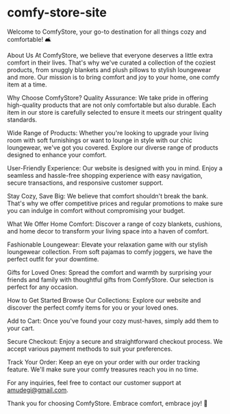 # comfy-store-site
Welcome to ComfyStore, your go-to destination for all things cozy and comfortable! 🛋️

About Us
At ComfyStore, we believe that everyone deserves a little extra comfort in their lives. That's why we've curated a collection of the coziest products, from snuggly blankets and plush pillows to stylish loungewear and more. Our mission is to bring comfort and joy to your home, one comfy item at a time.

Why Choose ComfyStore?
Quality Assurance: We take pride in offering high-quality products that are not only comfortable but also durable. Each item in our store is carefully selected to ensure it meets our stringent quality standards.

Wide Range of Products: Whether you're looking to upgrade your living room with soft furnishings or want to lounge in style with our chic loungewear, we've got you covered. Explore our diverse range of products designed to enhance your comfort.

User-Friendly Experience: Our website is designed with you in mind. Enjoy a seamless and hassle-free shopping experience with easy navigation, secure transactions, and responsive customer support.

Stay Cozy, Save Big: We believe that comfort shouldn't break the bank. That's why we offer competitive prices and regular promotions to make sure you can indulge in comfort without compromising your budget.

What We Offer
Home Comfort: Discover a range of cozy blankets, cushions, and home decor to transform your living space into a haven of comfort.

Fashionable Loungewear: Elevate your relaxation game with our stylish loungewear collection. From soft pajamas to comfy joggers, we have the perfect outfit for your downtime.

Gifts for Loved Ones: Spread the comfort and warmth by surprising your friends and family with thoughtful gifts from ComfyStore. Our selection is perfect for any occasion.

How to Get Started
Browse Our Collections: Explore our website and discover the perfect comfy items for you or your loved ones.

Add to Cart: Once you've found your cozy must-haves, simply add them to your cart.

Secure Checkout: Enjoy a secure and straightforward checkout process. We accept various payment methods to suit your preferences.

Track Your Order: Keep an eye on your order with our order tracking feature. We'll make sure your comfy treasures reach you in no time.


For any inquiries, feel free to contact our customer support at amudegi@gmail.com.

Thank you for choosing ComfyStore. Embrace comfort, embrace joy! 🌟
